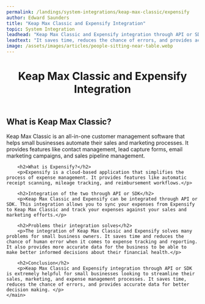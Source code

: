 ```yaml
---
permalink: /landings/system-integrations/keap-max-classic/expensify
author: Edward Saunders
title: "Keap Max Classic and Expensify Integration"
topic: System Integration
leadhead: "Keap Max Classic and Expensify integration through API or SDK is extremely helpful for small businesses looking to streamline their sales, marketing, and expense management processes"
leadtext: "It saves time, reduces the chance of errors, and provides accurate data for better decision making."
image: /assets/images/articles/people-sitting-near-table.webp
---
```

<div class="arttext">	<header>
		<h1>Keap Max Classic and Expensify Integration</h1>
	</header>
	<main>
		<h2>What is Keap Max Classic?</h2>
		<p>Keap Max Classic is an all-in-one customer management software that helps small businesses automate their sales and marketing processes. It provides features like contact management, lead capture forms, email marketing campaigns, and sales pipeline management.</p>

		<h2>What is Expensify?</h2>
		<p>Expensify is a cloud-based application that simplifies the process of expense management. It provides features like automatic receipt scanning, mileage tracking, and reimbursement workflows.</p>

		<h2>Integration of the two through API or SDK</h2>
		<p>Keap Max Classic and Expensify can be integrated through API or SDK. This integration allows you to sync your expenses from Expensify to Keap Max Classic and track your expenses against your sales and marketing efforts.</p>

		<h2>Problems their integration solves</h2>
		<p>The integration of Keap Max Classic and Expensify solves many problems for small business owners. It saves time and reduces the chance of human error when it comes to expense tracking and reporting. It also provides more accurate data for the business to be able to make better informed decisions about their financial health.</p>

		<h2>Conclusion</h2>
		<p>Keap Max Classic and Expensify integration through API or SDK is extremely helpful for small businesses looking to streamline their sales, marketing, and expense management processes. It saves time, reduces the chance of errors, and provides accurate data for better decision making. </p>
	</main>
</div>